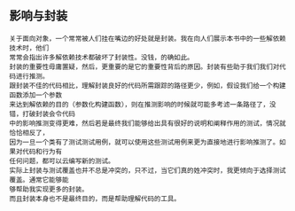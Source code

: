 ##  影响与封装
>
    关于面向对象，一个常常被人们挂在嘴边的好处就是封装。我在向人们展示本书中的一些解依赖技术时，他们
    常常会指出许多解依赖技术都破坏了封装性。没钱，的确如此。
    封装的重要性毋庸置疑，然后，更重要的是它的重要性背后的原因。封装有些助于我们我们对代码进行推测。
    跟封装不佳的代码相比，理解封装良好的代码所需跟踪的路径更少，例如，假设我们给一个构建函数添加一个参数
    来达到解依赖的目的（参数化构建函数），则在推测影响的时候就可能多考滤一条路径了，没错，打破封装会令代码
    中的影响推测变得更难，然后若是最终我们能够给出具有很好的说明和阐释作用的测试，情况就恰恰相反了，
    因为一旦一个类有了测试测试用例，就可以使用这些测试用例来更为直接地进行影响推测了。如果对代码和行为有
    任何问题，都可以云编写新的测试。
    实际上封装与测试覆盖也并不总是冲突的，只不过，当它们真的姓冲突时，我更倾向于选择测试覆盖。通常它能够能
    够帮助我实现更多的封装。
    而且封装本身也不是最终目的，而是帮助理解代码的工具。
>